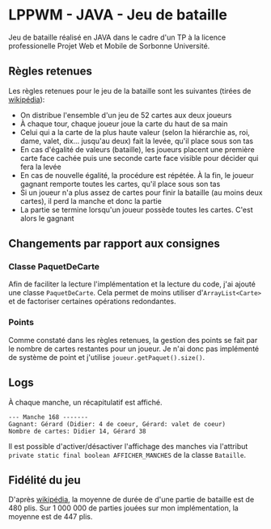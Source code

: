 # LPPWM - JAVA - Jeu de bataille
Jeu de bataille réalisé en JAVA dans le cadre d'un TP à la licence professionelle Projet Web et Mobile de Sorbonne Université.

## Règles retenues
Les règles retenues pour le jeu de la bataille sont les suivantes (tirées de [wikipédia](https://fr.wikipedia.org/wiki/Bataille_%28jeu%29#R%C3%A8gle_actuelle)):
* On distribue l'ensemble d'un jeu de 52 cartes aux deux joueurs
* À chaque tour, chaque joueur joue la carte du haut de sa main
* Celui qui a la carte de la plus haute valeur (selon la hiérarchie as, roi, dame, valet, dix… jusqu'au deux) fait la levée, qu'il place sous son tas
* En cas d'égalité de valeurs (bataille), les joueurs placent une première carte face cachée puis une seconde carte face visible pour décider qui fera la levée
* En cas de nouvelle égalité, la procédure est répétée. À la fin, le joueur gagnant remporte toutes les cartes, qu'il place sous son tas
* Si un joueur n'a plus assez de cartes pour finir la bataille (au moins deux cartes), il perd la manche et donc la partie
* La partie se termine lorsqu'un joueur possède toutes les cartes. C'est alors le gagnant

## Changements par rapport aux consignes
### Classe PaquetDeCarte
Afin de faciliter la lecture l'implémentation et la lecture du code, j'ai ajouté une classe `PaquetDeCarte`.
Cela permet de moins utiliser d'`ArrayList<Carte>` et de factoriser certaines opérations redondantes.

### Points
Comme constaté dans les règles retenues, la gestion des points se fait par le nombre de cartes restantes pour un joueur.
Je n'ai donc pas implémenté de système de point et j'utilise `joueur.getPaquet().size()`.

## Logs
À chaque manche, un récapitulatif est affiché.
```
--- Manche 168 -------
Gagnant: Gérard (Didier: 4 de coeur, Gérard: valet de coeur)
Nombre de cartes: Didier 14, Gérard 38
```
Il est possible d'activer/désactiver l'affichage des manches via l'attribut `private static final boolean AFFICHER_MANCHES` de la classe `Bataille`.

## Fidélité du jeu
D'après [wikipédia](https://fr.wikipedia.org/wiki/Bataille_%28jeu%29#R%C3%A8gle_actuelle), la moyenne de durée de d'une partie de bataille est de 480 plis.
Sur 1 000 000 de parties jouées sur mon implémentation, la moyenne est de 447 plis.
